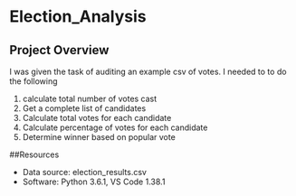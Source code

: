 # Election_Analysis
## Project Overview
I was given the task of auditing an example csv of votes. I needed to to do the following
1. calculate total number of votes cast
2. Get a complete list of candidates
3. Calculate total votes for each candidate
4. Calculate percentage of votes for each candidate
5. Determine winner based on popular vote

##Resources
- Data source: election_results.csv
- Software: Python 3.6.1, VS Code 1.38.1

